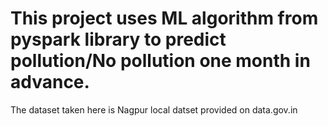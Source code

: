 # This project uses ML algorithm from pyspark library to predict pollution/No pollution  one month in advance.
The dataset taken here is Nagpur local datset provided on data.gov.in

